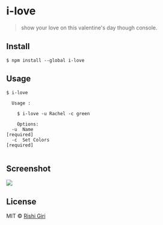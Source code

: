 # i-love

> show your love on this valentine's day though console.

## Install

```
$ npm install --global i-love
```

## Usage

```
$ i-love

  Usage :

    $ i-love -u Rachel -c green
    
    Options:
  -u  Name                                                            [required]
  -c  Set Colors                                                      [required]


```
## Screenshot

<img src="http://rishigiri.com/github/love.png"></img>

## License

MIT © [Rishi Giri](http://rishigiri.com)
